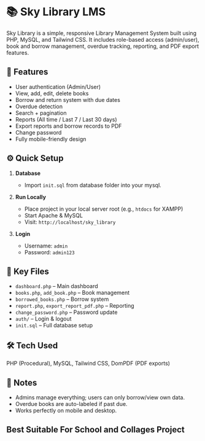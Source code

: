# 📚 Sky Library LMS

Sky Library is a simple, responsive Library Management System built using PHP, MySQL, and Tailwind CSS. It includes role-based access (admin/user), book and borrow management, overdue tracking, reporting, and PDF export features.

## 🚀 Features
- User authentication (Admin/User)
- View, add, edit, delete books
- Borrow and return system with due dates
- Overdue detection
- Search + pagination
- Reports (All time / Last 7 / Last 30 days)
- Export reports and borrow records to PDF
- Change password
- Fully mobile-friendly design

## ⚙️ Quick Setup
1. **Database**
   - Import `init.sql` from database folder into your mysql.
     
2. **Run Locally**
   - Place project in your local server root (e.g., `htdocs` for XAMPP)
   - Start Apache & MySQL
   - Visit: `http://localhost/sky_library`

3. **Login**
   - Username: `admin`
   - Password: `admin123`

## 📁 Key Files
- `dashboard.php` – Main dashboard
- `books.php`, `add_book.php` – Book management
- `borrowed_books.php` – Borrow system
- `report.php`, `export_report_pdf.php` – Reporting
- `change_password.php` – Password update
- `auth/` – Login & logout
- `init.sql` – Full database setup

## 🛠 Tech Used
PHP (Procedural), MySQL, Tailwind CSS, DomPDF (PDF exports)

## 📌 Notes
- Admins manage everything; users can only borrow/view own data.
- Overdue books are auto-labeled if past due.
- Works perfectly on mobile and desktop.

## **Best Suitable For School and Collages Project**
